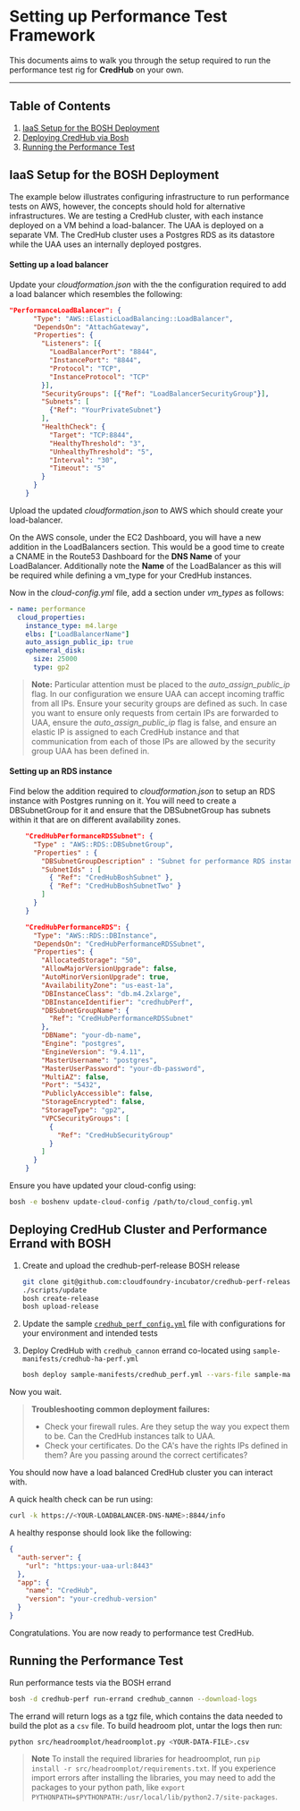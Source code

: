 Setting up Performance Test Framework
=========================

This documents aims to walk you through the setup required to run the performance test rig for **CredHub** on your own.

----------
## Table of Contents
1. [IaaS Setup for the BOSH Deployment](#iaas-setup-for-the-bosh-deployment)
1. [Deploying CredHub via Bosh](#deploying-credhub-via-bosh)
1. [Running the Performance Test](#running-the-performance-test)

## IaaS Setup for the BOSH Deployment

The example below illustrates configuring infrastructure to run performance tests on AWS, however, the concepts should hold for alternative infrastructures. We are testing a CredHub cluster, with each instance deployed on a VM behind a load-balancer. The UAA is deployed on a separate VM. The CredHub cluster uses a Postgres RDS as its datastore while the UAA uses an internally deployed postgres.

#### Setting up a load balancer

Update your *cloudformation.json* with the the configuration required to add a load balancer which resembles the following:

```json
"PerformanceLoadBalancer": {
      "Type": "AWS::ElasticLoadBalancing::LoadBalancer",
      "DependsOn": "AttachGateway",
      "Properties": {
        "Listeners": [{
          "LoadBalancerPort": "8844",
          "InstancePort": "8844",
          "Protocol": "TCP",
          "InstanceProtocol": "TCP"
        }],
        "SecurityGroups": [{"Ref": "LoadBalancerSecurityGroup"}],
        "Subnets": [
          {"Ref": "YourPrivateSubnet"}
        ],
        "HealthCheck": {
          "Target": "TCP:8844",
          "HealthyThreshold": "3",
          "UnhealthyThreshold": "5",
          "Interval": "30",
          "Timeout": "5"
        }
      }
    }
```

Upload the updated *cloudformation.json* to AWS which should create your load-balancer.

On the AWS console,  under the EC2 Dashboard, you will have a new addition in the LoadBalancers section.
This would be a good time to create a CNAME in the Route53 Dashboard for the **DNS Name** of your LoadBalancer.
Additionally note the **Name** of the LoadBalancer as this will be required while defining a vm_type for your CredHub instances.

Now in the *cloud-config.yml* file, add a section under *vm_types* as follows:

```yml
- name: performance
  cloud_properties:
    instance_type: m4.large
    elbs: ["LoadBalancerName"]
    auto_assign_public_ip: true
    ephemeral_disk:
      size: 25000
      type: gp2
```

> **Note:**
Particular attention must be placed to the *auto_assign_public_ip* flag. In our configuration we ensure UAA can accept incoming traffic from all IPs. Ensure your security groups are defined as such. In case you want to ensure only requests from certain IPs are forwarded to UAA, ensure the *auto_assign_public_ip* flag is false, and ensure an elastic IP is assigned to each CredHub instance and that communication from each of those IPs are allowed by the security group UAA has been defined in.

#### Setting up an RDS instance

Find below the addition required to *cloudformation.json* to setup an RDS instance with Postgres running on it. You will need to create a DBSubnetGroup for it and ensure that the DBSubnetGroup has subnets within it that are on different availability zones.

```json
    "CredHubPerformanceRDSSubnet": {
      "Type" : "AWS::RDS::DBSubnetGroup",
      "Properties" : {
        "DBSubnetGroupDescription" : "Subnet for performance RDS instance",
        "SubnetIds" : [
          { "Ref": "CredHubBoshSubnet" },
          { "Ref": "CredHubBoshSubnetTwo" }
        ]
      }
    }
```
```json
    "CredHubPerformanceRDS": {
      "Type": "AWS::RDS::DBInstance",
      "DependsOn": "CredHubPerformanceRDSSubnet",
      "Properties": {
        "AllocatedStorage": "50",
        "AllowMajorVersionUpgrade": false,
        "AutoMinorVersionUpgrade": true,
        "AvailabilityZone": "us-east-1a",
        "DBInstanceClass": "db.m4.2xlarge",
        "DBInstanceIdentifier": "credhubPerf",
        "DBSubnetGroupName": {
          "Ref": "CredHubPerformanceRDSSubnet"
        },
        "DBName": "your-db-name",
        "Engine": "postgres",
        "EngineVersion": "9.4.11",
        "MasterUsername": "postgres",
        "MasterUserPassword": "your-db-password",
        "MultiAZ": false,
        "Port": "5432",
        "PubliclyAccessible": false,
        "StorageEncrypted": false,
        "StorageType": "gp2",
        "VPCSecurityGroups": [
          {
            "Ref": "CredHubSecurityGroup"
          }
        ]
      }
    }

```

Ensure you have updated your cloud-config using:
```bash
bosh -e boshenv update-cloud-config /path/to/cloud_config.yml
```

## Deploying CredHub Cluster and Performance Errand with BOSH

1. Create and upload the credhub-perf-release BOSH release
   ```bash
   git clone git@github.com:cloudfoundry-incubator/credhub-perf-release.git .
   ./scripts/update
   bosh create-release
   bosh upload-release
   ```

1. Update the sample [`credhub_perf_config.yml`](sample-manifests/credhub_perf_config.yml) file with configurations for your environment and intended tests

1. Deploy CredHub with `credhub_cannon` errand co-located using `sample-manifests/credhub-ha-perf.yml`

   ```bash
   bosh deploy sample-manifests/credhub_perf.yml --vars-file sample-manifests/credhub_perf_config.yml
   ```

Now you wait.

> **Troubleshooting common deployment failures:**
> - Check your firewall rules. Are  they setup the way you expect them to be. Can the CredHub instances talk to UAA.
> - Check your certificates. Do the CA's have the rights IPs defined in them? Are you passing around the correct certificates?

You should now have a load balanced CredHub cluster you can interact with.

A quick health check can be run using:
```bash
curl -k https://<YOUR-LOADBALANCER-DNS-NAME>:8844/info
```

A healthy response should look like the following:

```json
{
  "auth-server": {
    "url": "https:your-uaa-url:8443"
  },
  "app": {
    "name": "CredHub",
    "version": "your-credhub-version"
  }
}
```

Congratulations. You are now ready to performance test CredHub.

## Running the Performance Test

Run performance tests via the BOSH errand

```bash
bosh -d credhub-perf run-errand credhub_cannon --download-logs
```

The errand will return logs as a tgz file, which contains the data needed to build the plot as a `csv` file. To build headroom plot, untar the logs then run:

```bash
python src/headroomplot/headroomplot.py <YOUR-DATA-FILE>.csv
```
> **Note**
> To install the required libraries for headroomplot, run `pip install -r src/headroomplot/requirements.txt`. If you experience import errors after installing the libraries, you may need to add the packages to your python path, like `export PYTHONPATH=$PYTHONPATH:/usr/local/lib/python2.7/site-packages`.
